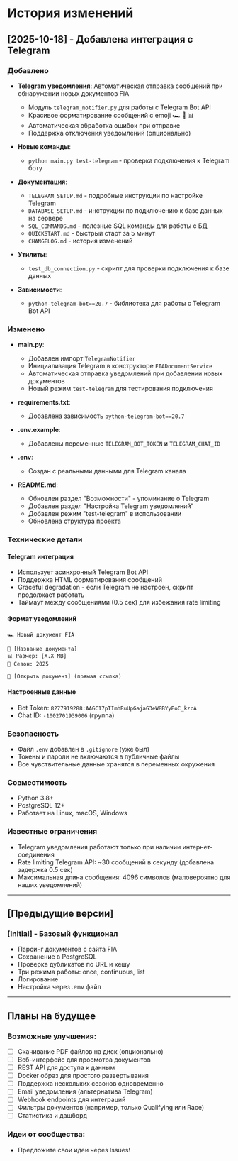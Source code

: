 # История изменений

## [2025-10-18] - Добавлена интеграция с Telegram

### Добавлено
- **Telegram уведомления**: Автоматическая отправка сообщений при обнаружении новых документов FIA
  - Модуль `telegram_notifier.py` для работы с Telegram Bot API
  - Красивое форматирование сообщений с emoji 🏎️ 📄 📊
  - Автоматическая обработка ошибок при отправке
  - Поддержка отключения уведомлений (опционально)

- **Новые команды**:
  - `python main.py test-telegram` - проверка подключения к Telegram боту

- **Документация**:
  - `TELEGRAM_SETUP.md` - подробные инструкции по настройке Telegram
  - `DATABASE_SETUP.md` - инструкции по подключению к базе данных на сервере
  - `SQL_COMMANDS.md` - полезные SQL команды для работы с БД
  - `QUICKSTART.md` - быстрый старт за 5 минут
  - `CHANGELOG.md` - история изменений

- **Утилиты**:
  - `test_db_connection.py` - скрипт для проверки подключения к базе данных

- **Зависимости**:
  - `python-telegram-bot==20.7` - библиотека для работы с Telegram Bot API

### Изменено
- **main.py**:
  - Добавлен импорт `TelegramNotifier`
  - Инициализация Telegram в конструкторе `FIADocumentService`
  - Автоматическая отправка уведомлений при добавлении новых документов
  - Новый режим `test-telegram` для тестирования подключения

- **requirements.txt**:
  - Добавлена зависимость `python-telegram-bot==20.7`

- **.env.example**:
  - Добавлены переменные `TELEGRAM_BOT_TOKEN` и `TELEGRAM_CHAT_ID`

- **.env**:
  - Создан с реальными данными для Telegram канала

- **README.md**:
  - Обновлен раздел "Возможности" - упоминание о Telegram
  - Добавлен раздел "Настройка Telegram уведомлений"
  - Добавлен режим "test-telegram" в использовании
  - Обновлена структура проекта

### Технические детали

#### Telegram интеграция
- Использует асинхронный Telegram Bot API
- Поддержка HTML форматирования сообщений
- Graceful degradation - если Telegram не настроен, скрипт продолжает работать
- Таймаут между сообщениями (0.5 сек) для избежания rate limiting

#### Формат уведомлений
```
🏎️ Новый документ FIA

📄 [Название документа]
📊 Размер: [X.X MB]
🏁 Сезон: 2025

🔗 [Открыть документ] (прямая ссылка)
```

#### Настроенные данные
- Bot Token: `8277919288:AAGC17pTImhRuUpGajaG3eW8BYyPoC_kzcA`
- Chat ID: `-1002701939006` (группа)

### Безопасность
- Файл `.env` добавлен в `.gitignore` (уже был)
- Токены и пароли не включаются в публичные файлы
- Все чувствительные данные хранятся в переменных окружения

### Совместимость
- Python 3.8+
- PostgreSQL 12+
- Работает на Linux, macOS, Windows

### Известные ограничения
- Telegram уведомления работают только при наличии интернет-соединения
- Rate limiting Telegram API: ~30 сообщений в секунду (добавлена задержка 0.5 сек)
- Максимальная длина сообщения: 4096 символов (маловероятно для наших уведомлений)

---

## [Предыдущие версии]

### [Initial] - Базовый функционал
- Парсинг документов с сайта FIA
- Сохранение в PostgreSQL
- Проверка дубликатов по URL и хешу
- Три режима работы: once, continuous, list
- Логирование
- Настройка через .env файл

---

## Планы на будущее

### Возможные улучшения:
- [ ] Скачивание PDF файлов на диск (опционально)
- [ ] Веб-интерфейс для просмотра документов
- [ ] REST API для доступа к данным
- [ ] Docker образ для простого развертывания
- [ ] Поддержка нескольких сезонов одновременно
- [ ] Email уведомления (альтернатива Telegram)
- [ ] Webhook endpoints для интеграций
- [ ] Фильтры документов (например, только Qualifying или Race)
- [ ] Статистика и дашборд

### Идеи от сообщества:
- Предложите свои идеи через Issues!

